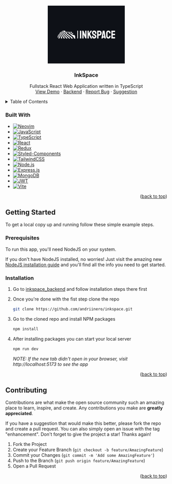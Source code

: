 <a name="readme-top"></a>

<!-- PROJECT LOGO -->
<div align="center">
  <a href="https://github.com/andriinero/inkspace">
    <img src="public/inkspace-white.png" alt="Logo" height="180">
  </a>

  <h3 align="center">InkSpace</h3>

  <p align="center">
    Fullstack React Web Application written in TypeScript
    <br />
    <a href="https://inkspace-an.vercel.app">View Demo</a>
    ·
    <a href="https://github.com/andriinero/inkspace_backend">Backend</a>
    ·
    <a href="https://github.com/andriinero/inkspace/issues/new">Report Bug</a>
    ·
    <a href="https://github.com/andriinero/inkspace/issues/new">Suggestion</a>
  </p>
</div>

<!-- TABLE OF CONTENTS -->
<details>
  <summary>Table of Contents</summary>
  <ol>
    <li>
      <a href="#about-the-project">About The Project</a>
      <ul>
        <li><a href="#built-with">Built With</a></li>
      </ul>
    </li>
    <li>
      <a href="#getting-started">Getting Started</a>
      <ul>
        <li><a href="#prerequisites">Prerequisites</a></li>
        <li><a href="#installation">Installation</a></li>
      </ul>
    </li>
    <li><a href="#contributing">Contributing</a></li>
  </ol>
</details>

### Built With

- [![Neovim][Neovim]][Neovim-url]
- [![JavaScript][JavaScript]][JavaScript-url]
- [![TypeScript][TypeScript]][TypeScript-url]
- [![React][React]][React-url]
- [![Redux][Redux]][Redux-url]
- [![Styled-Components][StyledComponents]][StyledComponents-url]
- [![TailwindCSS][TailwindCSS]][TailwindCSS-url]
- [![Node.js][NodeJS]][NodeJS-url]
- [![Express.js][Express]][Express-url]
- [![MongoDB][MongoDB]][MongoDB-url]
- [![JWT][JWT]][JWT-url]
- [![Vite][Vite]][Vite-url]

<p align="right">(<a href="#readme-top">back to top</a>)</p>

<!-- GETTING STARTED -->

## Getting Started

To get a local copy up and running follow these simple example steps.

### Prerequisites

To run this app, you'll need NodeJS on your system.

If you don't have NodeJS installed, no worries! Just visit the amazing new [NodeJS installation guide](https://nodejs.org/en/download/package-manager) and you'll find all the info you need to get started.

### Installation

1. Go to [inkspace_backend](https://github.com/andriinero/inkspace_backend) and follow installation steps there first
2. Once you're done with the fist step clone the repo
   ```sh
   git clone https://github.com/andriinero/inkspace.git
   ```
3. Go to the cloned repo and install NPM packages

   ```sh
   npm install
   ```

4. After installing packages you can start your local server
   ```sh
   npm run dev
   ```
   _NOTE: If the new tab didn't open in your browser, visit http://localhost:5173 to see the app_

<p align="right">(<a href="#readme-top">back to top</a>)</p>

<!-- CONTRIBUTING -->

## Contributing

Contributions are what make the open source community such an amazing place to learn, inspire, and create. Any contributions you make are **greatly appreciated**.

If you have a suggestion that would make this better, please fork the repo and create a pull request. You can also simply open an issue with the tag "enhancement".
Don't forget to give the project a star! Thanks again!

1. Fork the Project
2. Create your Feature Branch (`git checkout -b feature/AmazingFeature`)
3. Commit your Changes (`git commit -m 'Add some AmazingFeature'`)
4. Push to the Branch (`git push origin feature/AmazingFeature`)
5. Open a Pull Request

<p align="right">(<a href="#readme-top">back to top</a>)</p>

<!-- MARKDOWN LINKS & IMAGES -->

[Neovim]: https://img.shields.io/badge/NeoVim-%2357A143.svg?&style=for-the-badge&logo=neovim&logoColor=white
[Neovim-url]: https://neovim.io/
[TypeScript]: https://img.shields.io/badge/typescript-%23007ACC.svg?style=for-the-badge&logo=typescript&logoColor=white
[TypeScript-url]: https://www.typescriptlang.org/
[JavaScript]: https://img.shields.io/badge/javascript-%23323330.svg?style=for-the-badge&logo=javascript&logoColor=%23F7DF1E
[JavaScript-url]: https://developer.mozilla.org/en-US/docs/Web/JavaScript
[React]: https://img.shields.io/badge/React-20232A?style=for-the-badge&logo=react&logoColor=61DAFB
[React-url]: https://reactjs.org/
[Redux]: https://img.shields.io/badge/redux-%23593d88.svg?style=for-the-badge&logo=redux&logoColor=white
[Redux-url]: https://redux-toolkit.js.org/
[StyledComponents]: https://img.shields.io/badge/styled--components-DB7093?style=for-the-badge&logo=styled-components&logoColor=white
[StyledComponents-url]: https://styled-components.com/
[TailwindCSS]: https://img.shields.io/badge/tailwindcss-%2338B2AC.svg?style=for-the-badge&logo=tailwind-css&logoColor=white
[TailwindCSS-url]: https://tailwindcss.com/
[JWT]: https://img.shields.io/badge/JWT-black?style=for-the-badge&logo=JSON%20web%20tokens
[JWT-url]: https://jwt.io/introduction
[NodeJS]: https://img.shields.io/badge/node.js-6DA55F?style=for-the-badge&logo=node.js&logoColor=white
[NodeJS-url]: https://nodejs.org/
[Express]: https://img.shields.io/badge/express.js-%23404d59.svg?style=for-the-badge&logo=express&logoColor=%2361DAFB
[Express-url]: https://expressjs.com/
[MongoDB]: https://img.shields.io/badge/MongoDB-%234ea94b.svg?style=for-the-badge&logo=mongodb&logoColor=white
[MongoDB-url]: https://www.mongodb.com/
[Vite]: https://img.shields.io/badge/vite-%23646CFF.svg?style=for-the-badge&logo=vite&logoColor=white
[Vite-url]: https://vitejs.dev/
